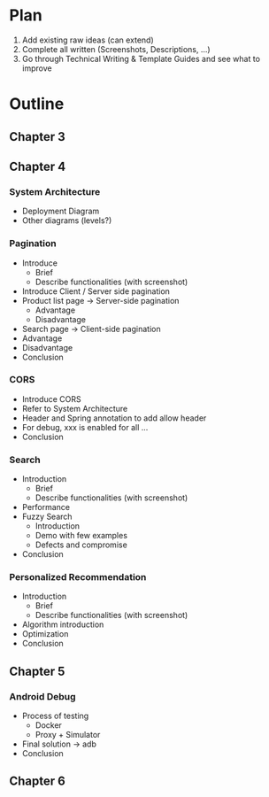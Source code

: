 # Plan

1.  Add existing raw ideas (can extend)
2.  Complete all written (Screenshots, Descriptions, ...)
3.  Go through Technical Writing & Template Guides and see what to improve



# Outline

## Chapter 3







## Chapter 4

### System Architecture

- Deployment Diagram
- Other diagrams (levels?)



### Pagination

- Introduce
  - Brief
  - Describe functionalities (with screenshot)
- Introduce Client / Server side pagination
- Product list page -> Server-side pagination
  - Advantage
  - Disadvantage
-  Search page -> Client-side pagination
  - Advantage
  - Disadvantage
- Conclusion



### CORS

- Introduce CORS
- Refer to System Architecture
- Header and Spring annotation to add allow header
- For debug, xxx is enabled for all ...
- Conclusion



### Search

- Introduction
  - Brief
  - Describe functionalities (with screenshot)
- Performance
- Fuzzy Search
  - Introduction
  - Demo with few examples
  - Defects and compromise
-  Conclusion



### Personalized Recommendation

- Introduction
  - Brief
  - Describe functionalities (with screenshot)
- Algorithm introduction
- Optimization
- Conclusion





## Chapter 5

### Android Debug

- Process of testing
  - Docker
  - Proxy + Simulator
- Final solution -> adb
- Conclusion





## Chapter 6